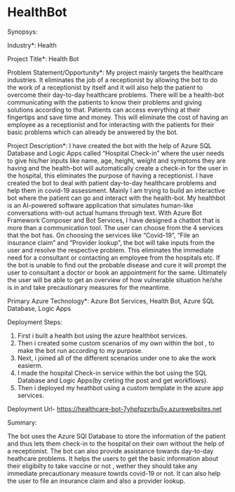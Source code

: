 # HealthBot

Synopsys:

Industry*: Health

Project Title*: Health Bot

Problem Statement/Opportunity*:
My project mainly targets the healthcare industries. It eliminates the job of a receptionist by allowing the bot to do the work of a receptionist by itself and it will also help the patient to overcome their day-to-day healthcare problems. There will be a health-bot communicating with the patients to know their problems and giving solutions according to that. Patients can access everything at their fingertips and save time and money. This will eliminate the cost of having an employee as a receptionist and for interacting with the patients for their basic problems which can already be answered by the bot.

Project Description*:
I have created the bot with the help of Azure SQL Database and Logic Apps called “Hospital Check-in” where the user needs to give his/her inputs like name, age, height, weight and symptoms they are having and the health-bot will automatically create a check-in for the user in the hospital, this eliminates the purpose of having a receptionist. I have created the bot to deal with patient day-to-day healthcare problems and help them in covid-19 assessment. Mainly I am trying to build an interactive bot where the patient can go and interact with the health-bot. My healthbot is an AI-powered software application that simulates human-like conversations with-out actual humans through text. With Azure Bot Framework Composer and Bot Services, I have designed a chatbot that is more than a communication tool. The user can choose from the 4 services that the bot has. On choosing the services like “Covid-19”, “File an insurance claim” and “Provider lookup”, the bot will take inputs from the user and resolve the respective problem. This eliminates the immediate need for a consultant or contacting an employee from the hospitals etc. If the bot is unable to find out the probable disease and cure it will prompt the user to consultant a doctor or book an appointment for the same. Ultimately the user will be able to get an overview of how vulnerable situation he/she is in and take precautionary measures for the meantime.

Primary Azure Technology*: Azure Bot Services, Health Bot, Azure SQL Database, Logic Apps


Deployment Steps:

1. First i built a health bot using the azure healthbot services.
2. Then i created some custom scenarios of my own within the bot , to make the bot run according to my purpose.
3. Next, i joined all of the different scenarios under one to ake the work easierm.
4. I made the hospital Check-in service within the bot using the SQL Database and Logic Apps(by creting the post and get workflows).
5. Then i deployed my heathbot using a custom template in the azure app services.

Deployment Url- https://healthcare-bot-7yhpfpzxrbu5y.azurewebsites.net

Summary:

The bot uses the Azure SQl Database to store the information of the patient and thus lets them check-in to the hospital on their own without the help of a receptionist. The bot can also provide assistance towards day-to-day heathcare problems. It helps the users to get the basic information about their eligibilty to take vaccine or not , wether they should take any immediate precautionary measure towrds covid-19 or not. It can also help the user to file an insurance claim and also a provider lookup.